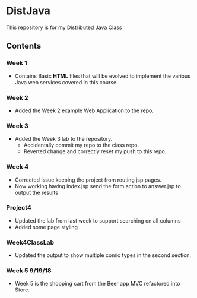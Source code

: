 # DistJava
This repository is for my Distributed Java Class

## Contents
### Week 1
  * Contains Basic **HTML** files that will be evolved to implement the various Java web services covered in this course.
### Week 2
  * Added the Week 2 example Web Application to the repo.
### Week 3
  * Added the Week 3 lab to the repository.
    * Accidentally commit my repo to the class repo.
    * Reverted change and correctly reset my push to this repo.
### Week 4
* Corrected Issue keeping the project from routing jsp pages.
* Now working having index.jsp send the form action to answer.jsp to output the results
### Project4
* Updated the lab from last week to support searching on all columns
* Added some page styling
### Week4ClassLab
  * Updated the output to show multiple comic types in the second section.
### Week 5 9/19/18
  * Week 5 is the shopping cart from the Beer app MVC refactored into Store.